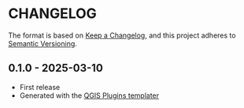 # CHANGELOG

The format is based on [Keep a Changelog](https://keepachangelog.com/), and this project adheres to [Semantic Versioning](https://semver.org/).

<!--

Unreleased

## version_tag - YYYY-DD-mm

### Added

### Changed

### Removed

-->

## 0.1.0 - 2025-03-10

- First release
- Generated with the [QGIS Plugins templater](https://oslandia.gitlab.io/qgis/template-qgis-plugin/)
